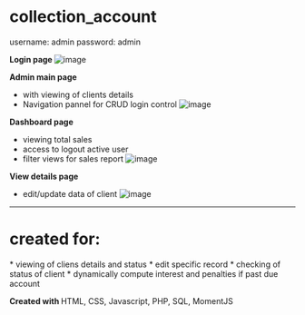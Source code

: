 # collection_account

username: admin
password: admin

<strong>Login page </strong>
![image](https://user-images.githubusercontent.com/89094409/183700665-cd3428ae-3138-4b4a-b269-9b0563accffe.png)


<strong>Admin main page</strong>
  - with viewing of clients details
  - Navigation pannel for CRUD login control
![image](https://user-images.githubusercontent.com/89094409/183700862-3ef41a3c-5cd5-4ea7-964c-8e5f29554c0c.png)


<strong>Dashboard page</strong>
  - viewing total sales
  - access to logout active user
  - filter views for sales report
![image](https://user-images.githubusercontent.com/89094409/183701394-2785d2ca-f55c-44d0-83b1-f7e126a0f859.png)


<strong>View details page</strong>
  - edit/update data of client
![image](https://user-images.githubusercontent.com/89094409/183701592-1803149b-d31c-4d96-b0d4-3cad4e7c91c7.png)




--------------------------------------
<h1>created for:</h1>
  * viewing of cliens details and status
  * edit specific record
  * checking of status of client
  * dynamically compute interest and penalties if past due account


<strong> Created with </strong>
HTML, CSS, Javascript, PHP, SQL, MomentJS
